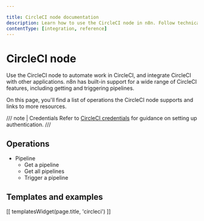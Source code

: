 ```yaml
---

title: CircleCI node documentation
description: Learn how to use the CircleCI node in n8n. Follow technical documentation to integrate CircleCI node into your workflows.
contentType: [integration, reference]
---
```


# CircleCI node

Use the CircleCI node to automate work in CircleCI, and integrate CircleCI with other applications. n8n has built-in support for a wide range of CircleCI features, including getting and triggering pipelines.

On this page, you'll find a list of operations the CircleCI node supports and links to more resources.

/// note | Credentials
Refer to [CircleCI credentials](/integrations/builtin/credentials/circleci.md) for guidance on setting up authentication. 
///

## Operations

* Pipeline
    * Get a pipeline
    * Get all pipelines
    * Trigger a pipeline

## Templates and examples

<!-- see https://www.notion.so/n8n/Pull-in-templates-for-the-integrations-pages-37c716837b804d30a33b47475f6e3780 -->
[[ templatesWidget(page.title, 'circleci') ]]
